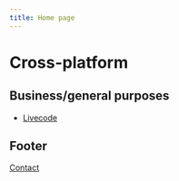```yaml
---
title: Home page
---
```

# Cross-platform

## Business/general purposes

* [Livecode](www.livecode.com)

## Footer

[Contact](./contact.md)
